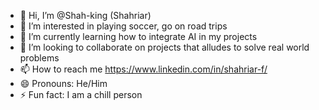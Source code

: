 - 👋 Hi, I’m @Shah-king (Shahriar)
- 👀 I’m interested in playing soccer, go on road trips
- 🌱 I’m currently learning how to integrate AI in my projects
- 💞️ I’m looking to collaborate on projects that alludes to solve real world problems
- 📫 How to reach me https://www.linkedin.com/in/shahriar-f/ 
- 😄 Pronouns: He/Him
- ⚡ Fun fact: I am a chill person

<!---
Shah-king/Shah-king is a ✨ special ✨ repository because its `README.md` (this file) appears on your GitHub profile.
You can click the Preview link to take a look at your changes.
--->
